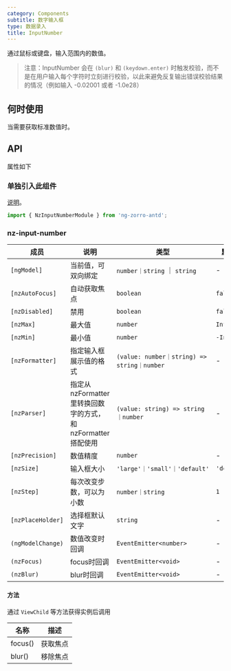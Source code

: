 ```yaml
---
category: Components
subtitle: 数字输入框
type: 数据录入
title: InputNumber
---
```


通过鼠标或键盘，输入范围内的数值。

> 注意：InputNumber 会在 `(blur)` 和 `(keydown.enter)` 时触发校验，而不是在用户输入每个字符时立刻进行校验，以此来避免反复输出错误校验结果的情况（例如输入 -0.02001 或者 -1.0e28）

## 何时使用

当需要获取标准数值时。

## API

属性如下

### 单独引入此组件

[说明](/docs/getting-started/zh#单独引入某个组件)。

```ts
import { NzInputNumberModule } from 'ng-zorro-antd';
```

### nz-input-number

| 成员 | 说明 | 类型 | 默认值 |
| --- | --- | --- | --- |
| `[ngModel]` | 当前值，可双向绑定 | `number｜string` ｜ `string` | - |
| `[nzAutoFocus]` | 自动获取焦点 | `boolean` | `false` |
| `[nzDisabled]` | 禁用 | `boolean` | `false` |
| `[nzMax]` | 最大值 | `number` | `Infinity` |
| `[nzMin]` | 最小值 | `number` | `-Infinity` |
| `[nzFormatter]` | 指定输入框展示值的格式 | `(value: number｜string) => string｜number` | - |
| `[nzParser]` | 指定从 nzFormatter 里转换回数字的方式，和 nzFormatter 搭配使用 | `(value: string) => string｜number` | - |
| `[nzPrecision]` | 数值精度 | `number` | - |
| `[nzSize]` | 输入框大小 | `'large'｜'small'｜'default'` | `'default'` |
| `[nzStep]` | 每次改变步数，可以为小数 | `number｜string` | `1` |
| `[nzPlaceHolder]` | 选择框默认文字 | `string` | - |
| `(ngModelChange)` | 数值改变时回调 | `EventEmitter<number>` | - |
| `(nzFocus)` | focus时回调 | `EventEmitter<void>` | - |
| `(nzBlur)` | blur时回调 | `EventEmitter<void>` | - |

#### 方法

通过 `ViewChild` 等方法获得实例后调用

| 名称 | 描述 |
| ---- | ----------- |
| focus() | 获取焦点 |
| blur() | 移除焦点 |

